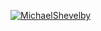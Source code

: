 [![MichaelShevelby](https://circleci.com/gh/MichaelShevelby/Practise.svg?style=shield)](https://circleci.com/gh/circleci/circleci-docs)
